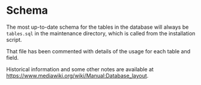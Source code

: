 Schema
======

The most up-to-date schema for the tables in the database
will always be `tables.sql` in the maintenance directory,
which is called from the installation script.

That file has been commented with details of the usage for
each table and field.

Historical information and some other notes are available at
<https://www.mediawiki.org/wiki/Manual:Database_layout>.
